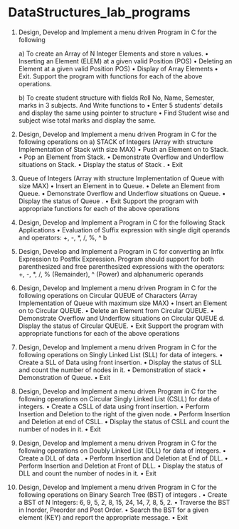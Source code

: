 # DataStructures_lab_programs

1. Design, Develop and Implement a menu driven Program in C for the following

   a) To create an Array of N Integer Elements and store n values.
   • Inserting an Element (ELEM) at a given valid Position (POS)
   • Deleting an Element at a given valid Position POS)
   • Display of Array Elements
   • Exit.
   Support the program with functions for each of the above operations.

   b) To create student structure with fields Roll No, Name, Semester, marks in 3 subjects. And Write functions to
   • Enter 5 students’ details and display the same using pointer to structure
   • Find Student wise and subject wise total marks and display the same.

2. Design, Develop and Implement a menu driven Program in C for the following operations on
   a) STACK of Integers (Array with structure Implementation of Stack with size MAX)
   • Push an Element on to Stack.
   • Pop an Element from Stack.
   • Demonstrate Overflow and Underflow situations on Stack.
   • Display the status of Stack .
   • Exit
3. Queue of Integers (Array with structure Implementation of Queue with size MAX)
   • Insert an Element in to Queue.
   • Delete an Element from Queue.
   • Demonstrate Overflow and Underflow situations on Queue.
   • Display the status of Queue .
   • Exit
   Support the program with appropriate functions for each of the above operations

4. Design, Develop and Implement a Program in C for the following Stack Applications
   • Evaluation of Suffix expression with single digit operands and operators: +, -, \*, /, %, ^ b
5. Design, Develop and Implement a Program in C for converting an Infix Expression to Postfix Expression. Program should support for both parenthesized and free parenthesized expressions with the operators: +, -, \*, /, % (Remainder), ^ (Power) and alphanumeric operands

6. Design, Develop and Implement a menu driven Program in C for the following operations on Circular QUEUE of Characters (Array Implementation of Queue with maximum size MAX)
   • Insert an Element on to Circular QUEUE.
   • Delete an Element from Circular QUEUE.
   • Demonstrate Overflow and Underflow situations on Circular QUEUE d. Display the status of Circular QUEUE.
   • Exit
   Support the program with appropriate functions for each of the above operations

7. Design, Develop and Implement a menu driven Program in C for the following operations on Singly Linked List (SLL) for data of integers.
   • Create a SLL of Data using front insertion.
   • Display the status of SLL and count the number of nodes in it.
   • Demonstration of stack
   • Demonstration of Queue.
   • Exit

8. Design, Develop and Implement a menu driven Program in C for the following operations on Circular Singly Linked List (CSLL) for data of integers.
   • Create a CSLL of data using front insertion.
   • Perform Insertion and Deletion to the right of the given node.
   • Perform Insertion and Deletion at end of CSLL.
   • Display the status of CSLL and count the number of nodes in it.
   • Exit

9. Design, Develop and Implement a menu driven Program in C for the following operations on Doubly Linked List (DLL) for data of integers.
   • Create a DLL of data .
   • Perform Insertion and Deletion at End of DLL.
   • Perform Insertion and Deletion at Front of DLL.
   • Display the status of DLL and count the number of nodes in it.
   • Exit

10. Design, Develop and Implement a menu driven Program in C for the following operations on Binary Search Tree (BST) of integers .
    • Create a BST of N Integers: 6, 9, 5, 2, 8, 15, 24, 14, 7, 8, 5, 2.
    • Traverse the BST in Inorder, Preorder and Post Order.
    • Search the BST for a given element (KEY) and report the appropriate message.
    • Exit
